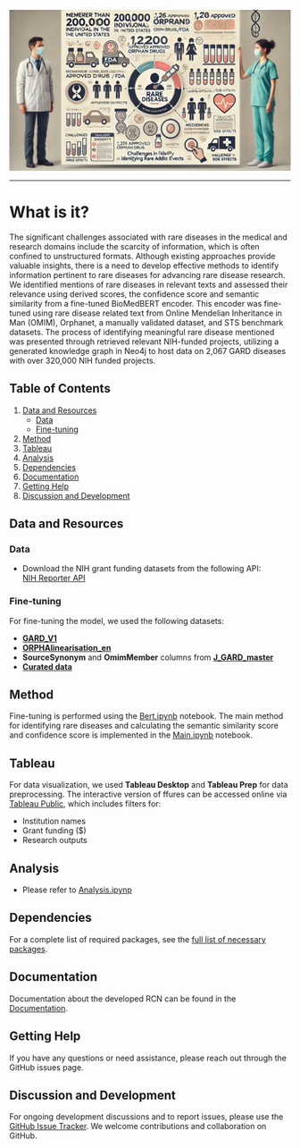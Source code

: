 <p align="center">
  <img src="https://github.com/Jaber-Valinejad/RDAS/blob/master/RDAS_FAERS/Figs/AE.webp" width="600"/>
</p>

---

#

# What is it?
The significant challenges associated with rare diseases in the medical and research domains include the scarcity of information, which is often confined to unstructured formats. Although existing approaches provide valuable insights, there is a need to develop effective methods to identify information pertinent to rare diseases for advancing rare disease research. We identified mentions of rare diseases in relevant texts and assessed their relevance using derived scores, the confidence score and semantic similarity from a fine-tuned BioMedBERT encoder. This encoder was fine-tuned using rare disease related text from Online Mendelian Inheritance in Man (OMIM), Orphanet, a manually validated dataset, and STS benchmark datasets. The process of identifying meaningful rare disease mentioned was presented through retrieved relevant NIH-funded projects, utilizing a generated knowledge graph in Neo4j to host data on 2,067 GARD diseases with over 320,000 NIH funded projects.

## Table of Contents


1. [Data and Resources](#data-and-resources)
   - [Data](#data)
   - [Fine-tuning](#fine-tuning)
2. [Method](#method)
3. [Tableau](#tableau)
4. [Analysis](#analysis)
5. [Dependencies](#dependencies)
6. [Documentation](#documentation)
7. [Getting Help](#getting-help)
8. [Discussion and Development](#discussion-and-development)


## Data and Resources

### Data

- Download the NIH grant funding datasets from the following API:  
  [NIH Reporter API](https://api.reporter.nih.gov/v2/projects/search)

### Fine-tuning

For fine-tuning the model, we used the following datasets: 
- [**GARD_V1**](https://github.com/Jaber-Valinejad/RDAS/blob/master/RDAS_GRANT/Data/Gard_V1.csv)
- [**ORPHAlinearisation_en**](https://github.com/Jaber-Valinejad/RDAS/blob/master/RDAS_GRANT/Data/ORPHAlinearisation_en.csv)
- **SourceSynonym** and **OmimMember** columns from [**J_GARD_master**](https://github.com/Jaber-Valinejad/RDAS/blob/master/RDAS_GRANT/Data/J_GARD_master.csv)
- [**Curated data**](https://github.com/Jaber-Valinejad/RDAS/blob/master/RDAS_GRANT/Data/final_result_.csv) 

## Method

Fine-tuning is performed using the [Bert.ipynb](https://github.com/Jaber-Valinejad/RDAS/blob/master/RDAS_GRANT/Methods/Bert.ipynb) notebook. The main method for identifying rare diseases and calculating the semantic similarity score and confidence score is implemented in the [Main.ipynb](https://github.com/Jaber-Valinejad/RDAS/blob/master/RDAS_GRANT/Methods/Main.ipynb) notebook.

## Tableau

For data visualization, we used **Tableau Desktop** and **Tableau Prep** for data preprocessing. The interactive version of ffures can be accessed online via [Tableau Public](https://public.tableau.com/app/profile/jab.valinejad/viz/GrantFundingDistributionforRareDiseaseResearchAcrossU_S_Institutions/GrantFundingDistributionforRareDiseaseResearchAcrossU_S_Institutions), which includes filters for:
- Institution names
- Grant funding ($)
- Research outputs



## Analysis

- Please refer to [Analysis.ipynp](https://github.com/Jaber-Valinejad/RDAS/blob/master/RDAS_GRANT/Analysis/Analysis_v1.ipynb) 

## Dependencies

For a complete list of required packages, see the [full list of necessary packages](https://github.com/Jaber-Valinejad/RDAS/blob/master/RDAS_GRANT/requirements-dev.txt). 


## Documentation

 Documentation about the developed RCN can be found in the [Documentation](https://github.com/Jaber-Valinejad/RDAS/tree/master/RDAS_GRANT/Docs). 


## Getting Help

If you have any questions or need assistance, please reach out through the GitHub issues page.

## Discussion and Development

For ongoing development discussions and to report issues, please use the [GitHub Issue Tracker](https://github.com/ncats/RDAS/issues). We welcome contributions and collaboration on GitHub.
